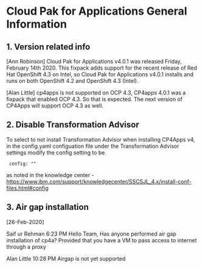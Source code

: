 # Cloud Pak for Applications General Information


## 1. Version related info

[Ann Robinson]
Cloud Pak for Applications v4.0.1 was released Friday, February 14th 2020.
This fixpack adds support for the recent release of Red Hat OpenShift 4.3 on Intel, so Cloud Pak for Applications v4.0.1 installs and runs on both OpenShift 4.2 and OpenShift 4.3 (Intel).

[Alan Little] 
cp4apps is not supported on OCP 4.3,  CP4apps 4.0.1 was a fixpack that enabled OCP 4.3.  So that is expected. The next version of CP4Apps will support OCP 4.3 as well.

## 2. Disable Transformation Advisor 
To select to not install Transformation Advisor when installing CP4Apps v4, in the config.yaml configuation file under the Transformation Advisor settings modify the config setting to be

```
 config: ""
```
as noted in the knowledge center - https://www.ibm.com/support/knowledgecenter/SSCSJL_4.x/install-conf-files.html#config

## 3. Air gap installation
[26-Feb-2020]

Saif ur Rehman  6:23 PM
Hello Team,
Has anyone performed air gap installation of cp4a?
Provided that you have a VM to pass access to internet through a proxy

Alan Little  10:28 PM
Airgap is not yet supported